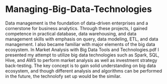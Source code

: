 # Managing-Big-Data-Technologies
Data management is the foundation of data-driven enterprises and a cornerstone for business analytics. Through these projects, I gained competence in practical database, data warehousing, and data management skills with emphasis on query, data modeling, ETL, and data management. I also became familiar with major elements of the big data ecosystem.
In Market Analysis with Big Data Tools and Technologies.pdf I presented my attempt to utilize big data technologies such as Spark, SQL, Hive, and AWS to perform market analysis as well as investment strategy back-testing. The key concept is to gain solid understanding on big data ecosystem, and though different analysis and algorithms can be performed in the future, the technolofy set up would be the similar.     
